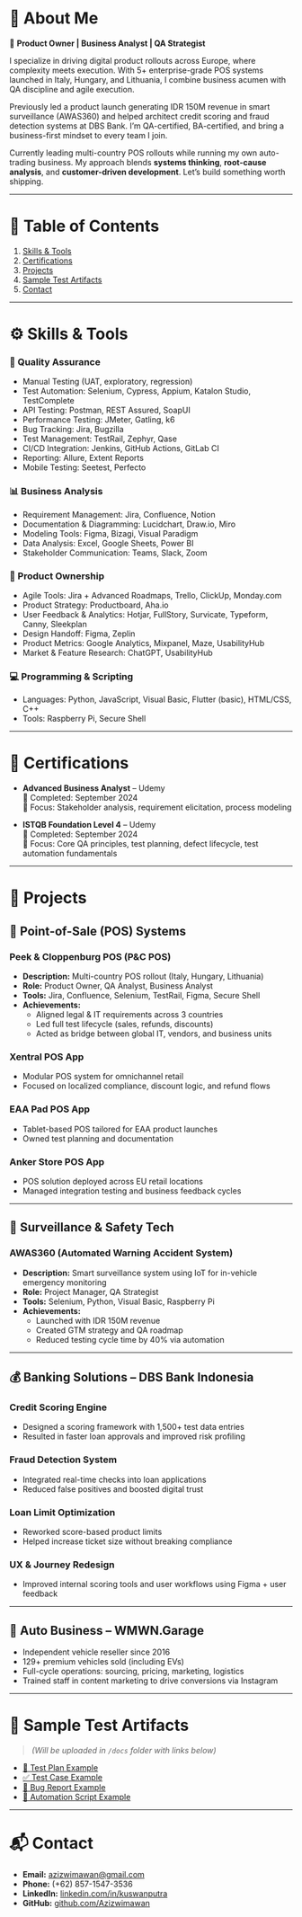 # 👋 About Me

🚀 **Product Owner | Business Analyst | QA Strategist**

I specialize in driving digital product rollouts across Europe, where complexity meets execution. With 5+ enterprise-grade POS systems launched in Italy, Hungary, and Lithuania, I combine business acumen with QA discipline and agile execution.

Previously led a product launch generating IDR 150M revenue in smart surveillance (AWAS360) and helped architect credit scoring and fraud detection systems at DBS Bank. I’m QA-certified, BA-certified, and bring a business-first mindset to every team I join.

Currently leading multi-country POS rollouts while running my own auto-trading business. My approach blends **systems thinking**, **root-cause analysis**, and **customer-driven development**. Let’s build something worth shipping.

---

# 📑 Table of Contents

1. [Skills & Tools](#skills--tools)  
2. [Certifications](#certifications)  
3. [Projects](#projects)  
4. [Sample Test Artifacts](#sample-test-artifacts)  
5. [Contact](#contact)  

---

# ⚙️ Skills & Tools

### 🧪 Quality Assurance

- Manual Testing (UAT, exploratory, regression)
- Test Automation: Selenium, Cypress, Appium, Katalon Studio, TestComplete
- API Testing: Postman, REST Assured, SoapUI
- Performance Testing: JMeter, Gatling, k6
- Bug Tracking: Jira, Bugzilla
- Test Management: TestRail, Zephyr, Qase
- CI/CD Integration: Jenkins, GitHub Actions, GitLab CI
- Reporting: Allure, Extent Reports
- Mobile Testing: Seetest, Perfecto

### 📊 Business Analysis

- Requirement Management: Jira, Confluence, Notion
- Documentation & Diagramming: Lucidchart, Draw.io, Miro
- Modeling Tools: Figma, Bizagi, Visual Paradigm
- Data Analysis: Excel, Google Sheets, Power BI
- Stakeholder Communication: Teams, Slack, Zoom

### 🚀 Product Ownership

- Agile Tools: Jira + Advanced Roadmaps, Trello, ClickUp, Monday.com
- Product Strategy: Productboard, Aha.io
- User Feedback & Analytics: Hotjar, FullStory, Survicate, Typeform, Canny, Sleekplan
- Design Handoff: Figma, Zeplin
- Product Metrics: Google Analytics, Mixpanel, Maze, UsabilityHub
- Market & Feature Research: ChatGPT, UsabilityHub

### 💻 Programming & Scripting

- Languages: Python, JavaScript, Visual Basic, Flutter (basic), HTML/CSS, C++
- Tools: Raspberry Pi, Secure Shell

---

# 📜 Certifications

- **Advanced Business Analyst** – Udemy  
  📅 Completed: September 2024  
  🧠 Focus: Stakeholder analysis, requirement elicitation, process modeling  

- **ISTQB Foundation Level 4** – Udemy  
  📅 Completed: September 2024  
  🧠 Focus: Core QA principles, test planning, defect lifecycle, test automation fundamentals  

---

# 🧩 Projects

## 🏪 Point-of-Sale (POS) Systems

### **Peek & Cloppenburg POS (P&C POS)**  
- **Description:** Multi-country POS rollout (Italy, Hungary, Lithuania)  
- **Role:** Product Owner, QA Analyst, Business Analyst  
- **Tools:** Jira, Confluence, Selenium, TestRail, Figma, Secure Shell  
- **Achievements:**  
  - Aligned legal & IT requirements across 3 countries  
  - Led full test lifecycle (sales, refunds, discounts)  
  - Acted as bridge between global IT, vendors, and business units  

### **Xentral POS App**  
- Modular POS system for omnichannel retail  
- Focused on localized compliance, discount logic, and refund flows  

### **EAA Pad POS App**  
- Tablet-based POS tailored for EAA product launches  
- Owned test planning and documentation  

### **Anker Store POS App**  
- POS solution deployed across EU retail locations  
- Managed integration testing and business feedback cycles  

---

## 🎥 Surveillance & Safety Tech

### **AWAS360 (Automated Warning Accident System)**  
- **Description:** Smart surveillance system using IoT for in-vehicle emergency monitoring  
- **Role:** Project Manager, QA Strategist  
- **Tools:** Selenium, Python, Visual Basic, Raspberry Pi  
- **Achievements:**  
  - Launched with IDR 150M revenue  
  - Created GTM strategy and QA roadmap  
  - Reduced testing cycle time by 40% via automation  

---

## 💰 Banking Solutions – DBS Bank Indonesia

### **Credit Scoring Engine**  
- Designed a scoring framework with 1,500+ test data entries  
- Resulted in faster loan approvals and improved risk profiling  

### **Fraud Detection System**  
- Integrated real-time checks into loan applications  
- Reduced false positives and boosted digital trust  

### **Loan Limit Optimization**  
- Reworked score-based product limits  
- Helped increase ticket size without breaking compliance  

### **UX & Journey Redesign**  
- Improved internal scoring tools and user workflows using Figma + user feedback  

---

## 🚗 Auto Business – WMWN.Garage

- Independent vehicle reseller since 2016  
- 129+ premium vehicles sold (including EVs)  
- Full-cycle operations: sourcing, pricing, marketing, logistics  
- Trained staff in content marketing to drive conversions via Instagram  

---

# 🧪 Sample Test Artifacts

> *(Will be uploaded in `/docs` folder with links below)*

- [📄 Test Plan Example](#)  
- [✅ Test Case Example](#)  
- [🐞 Bug Report Example](#)  
- [🤖 Automation Script Example](#)  

---

# 📬 Contact

- **Email:** azizwimawan@gmail.com  
- **Phone:** (+62) 857-1547-3536  
- **LinkedIn:** [linkedin.com/in/kuswanputra](https://linkedin.com/in/kuswanputra)  
- **GitHub:** [github.com/Azizwimawan](https://github.com/Azizwimawan)  
